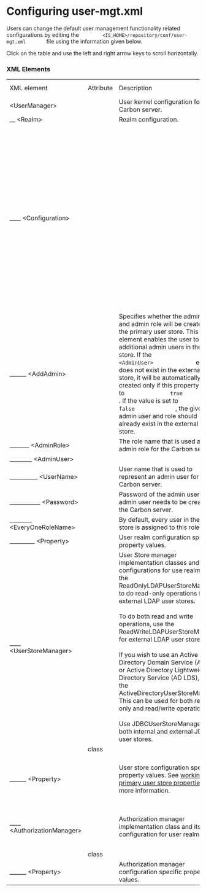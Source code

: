 # Configuring user-mgt.xml

Users can change the default user management functionality related
configurations by editing the
`         <IS_HOME>/repository/conf/user-mgt.xml        ` file
using the information given below.

Click on the table and use the left and right arrow keys to scroll
horizontally.

### XML Elements

<table>
<tbody>
<tr class="odd">
<td>XML element</td>
<td>Attribute</td>
<td>Description</td>
<td>Data type</td>
<td>Default value</td>
<td>Mandatory/Optional</td>
<td>Sample</td>
</tr>
<tr class="even">
<td>&lt;UserManager&gt;</td>
<td><br />
</td>
<td>User kernel configuration for Carbon server.</td>
<td><br />
</td>
<td><br />
</td>
<td><br />
</td>
<td><br />
</td>
</tr>
<tr class="odd">
<td>__ &lt;Realm&gt;</td>
<td><br />
</td>
<td>Realm configuration.</td>
<td><br />
</td>
<td><br />
</td>
<td><br />
</td>
<td><br />
</td>
</tr>
<tr class="even">
<td>____ &lt;Configuration&gt;</td>
<td><br />
</td>
<td><br />
</td>
<td><br />
</td>
<td><br />
</td>
<td><br />
</td>
<td><div class="content-wrapper">
<pre><code>&lt;Configuration&gt;</code></pre>
<pre><code>&lt;AddAdmin&gt;true&lt;/AddAdmin&gt;</code></pre>
<pre><code>&lt;AdminRole&gt;admin&lt;/AdminRole&gt;-</code></pre>
<pre><code>&lt;AdminUser&gt;</code></pre>
<pre><code>&lt;UserName&gt;admin&lt;/UserName&gt;</code></pre>
<pre><code>&lt;Password&gt;admin&lt;/Password&gt;</code></pre>
<pre><code>&lt;/AdminUser&gt;</code></pre>
<pre><code>&lt;EveryOneRoleName&gt;everyone
&lt;/EveryOneRoleName&gt;
&lt;!-- By default users in this 
role sees the registry root --&gt;</code></pre>
<pre><code>&lt;Property name=&quot;dataSource&quot;&gt;</code></pre>
<pre><code>jdbc/WSO2CarbonDB</code></pre>
<pre><code>&lt;/Property&gt;</code></pre>
<pre><code>&lt;/Configuration&gt;</code></pre>
<br />

<p><br />
</p>
</div></td>
</tr>
<tr class="odd">
<td>______ &lt;AddAdmin&gt;</td>
<td><br />
</td>
<td>Specifies whether the admin user and admin role will be created in the primary user store. This element enables the user to create additional admin users in the user store. If the <code>              &lt;AdminUser&gt;             </code> element does not exist in the external user store, it will be automatically created only if this property is set to <code>              true             </code>. If the value is set to <code>              false             </code>, the given admin user and role should already exist in the external user store.</td>
<td>Boolean</td>
<td>true</td>
<td>Mandatory</td>
<td><br />
</td>
</tr>
<tr class="even">
<td>_______ &lt;AdminRole&gt;</td>
<td><br />
</td>
<td>The role name that is used as an admin role for the Carbon server.</td>
<td>String</td>
<td>N/A</td>
<td>Mandatory</td>
<td><br />
</td>
</tr>
<tr class="odd">
<td>________ &lt;AdminUser&gt;</td>
<td><br />
</td>
<td><br />
</td>
<td><br />
</td>
<td><br />
</td>
<td><br />
</td>
<td><br />
</td>
</tr>
<tr class="even">
<td>__________ &lt;UserName&gt;</td>
<td><br />
</td>
<td>User name that is used to represent an admin user for the Carbon server.</td>
<td>String</td>
<td>N/A</td>
<td>Mandatory</td>
<td><br />
</td>
</tr>
<tr class="odd">
<td>___________ &lt;Password&gt;</td>
<td><br />
</td>
<td>Password of the admin user, If the admin user needs to be created in the Carbon server.</td>
<td>String</td>
<td>N/A</td>
<td>Optional</td>
<td><br />
</td>
</tr>
<tr class="even">
<td>________ &lt;EveryOneRoleName&gt;</td>
<td><br />
</td>
<td>By default, every user in the user store is assigned to this role.</td>
<td>String</td>
<td>N/A</td>
<td>Mandatory</td>
<td><br />
</td>
</tr>
<tr class="odd">
<td>_________ &lt;Property&gt;</td>
<td><br />
</td>
<td>User realm configuration specific property values.</td>
<td>String</td>
<td>N/A</td>
<td>Mandatory</td>
<td><br />
</td>
</tr>
<tr class="even">
<td>____ &lt;UserStoreManager&gt;</td>
<td><br />
</td>
<td>User Store manager implementation classes and their configurations for use realm. Use the ReadOnlyLDAPUserStoreManager to do read-only operations for external LDAP user stores.<br />
<br />
To do both read and write operations, use the ReadWriteLDAPUserStoreManager for external LDAP user stores.<br />
<br />
If you wish to use an Active Directory Domain Service (AD DS) or Active Directory Lightweight Directory Service (AD LDS), use the ActiveDirectoryUserStoreManager. This can be used for both read-only and read/write operations.<br />
<br />
Use JDBCUserStoreManager for both internal and external JDBC user stores.</td>
<td>String</td>
<td>N/A</td>
<td>Mandatory</td>
<td>&lt;UserStoreManager class=<br />
"org.wso2.carbon.<br />
user.core.jdbc.JDBCUserStoreManager"&gt;</td>
</tr>
<tr class="odd">
<td><br />
</td>
<td>class</td>
<td><br />
</td>
<td><br />
</td>
<td><br />
</td>
<td><br />
</td>
<td><br />
</td>
</tr>
<tr class="even">
<td>______ &lt;Property&gt;</td>
<td><br />
</td>
<td>User store configuration specific property values. See <a href="../../setup/configuring-the-primary-user-store">working with primary user store properties</a> for more information.</td>
<td>String</td>
<td>N/A</td>
<td>Optional</td>
<td><p>&lt;Property name="ReadOnly"&gt;</p>
<p>false</p>
<p>&lt;/Property&gt;</p></td>
</tr>
<tr class="odd">
<td>____ &lt;AuthorizationManager&gt;</td>
<td><br />
</td>
<td>Authorization manager implementation class and its configuration for user realm.</td>
<td>String</td>
<td>N/A</td>
<td>Mandatory</td>
<td><p>&lt;AuthorizationManager class="org.wso2.carbon.user.<br />
core.authorization.<br />
JDBCAuthorizationManager"&gt;</p></td>
</tr>
<tr class="even">
<td><br />
</td>
<td>class</td>
<td><br />
</td>
<td><br />
</td>
<td><br />
</td>
<td><br />
</td>
<td><br />
</td>
</tr>
<tr class="odd">
<td>______ &lt;Property&gt;</td>
<td><br />
</td>
<td>Authorization manager configuration specific property values.</td>
<td>String</td>
<td>N/A</td>
<td>Optional</td>
<td>&lt;Property name="AuthorizationCacheEnabled"&gt;<br />
true&lt;/Property&gt;</td>
</tr>
</tbody>
</table>
